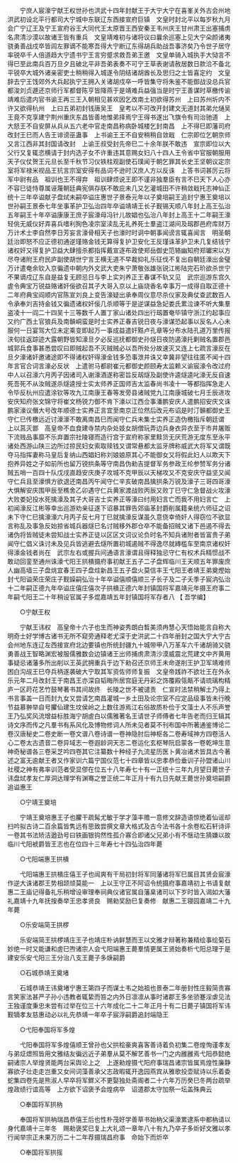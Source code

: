 <!-- { "loadSidebar": true } -->
　　宁庶人宸濠宁献王权世孙也洪武十四年封献王于大宁大宁在喜峯关外古会州地洪武初设北平行都司大宁城中东联辽东西接宣府巨镇　文皇时封北平以每岁秋九月会广宁辽王及宁王宣府谷王大同代王太原晋王西安秦王韦州庆王甘州肃王出塞捕虏名肃清沙漠以故诸王皆有重兵　文皇靖难初与诸将议曰曩余巡塞上见大宁朵颜诸夷骁勇善战戍卒皆闾左罪谪不能寒吾得大宁断辽东得胡兵助战吾事济矣乃令世子居守率锐卒千人倍道趋大宁遗书宁王言穷蹙求救吾弟王邀　文皇单骑入城执手大恸言不得巳至此南兵百万旦夕且破北平非吾弟表奏不可宁王草表谢请赦居数日款洽不备北平锐卒大城外诸亲密吏士稍稍得入城遂令阴结诸胡酋长及思归之士皆喜定约　文皇辞去宁王饯郊外大兵起执宁王拥入关诸胡戍卒一呼皆集守将朱鉴不能御战没总兵官都浚刘贞遯还京师行军都督陈亨皆降燕于是靖难兵益强当是时宁王善谋时草檄传谕靖难后遣内官书谕王再三王入朝相见甚欢因乞改南土初欲得苏州　上曰苏州圻内不许又欲得杭州　上曰五弟初封钱唐吴王　皇考以不可改开封建文无道封其弟允熥吴王竟不克享建宁荆州重庆东昌皆善地惟弟择焉宁王得书遂出飞旗令有司治驰道　上大怒王不自安屏从兵从五六老中官走南昌称病卧城楼乞封南昌　上不得巳即藩司府改封王巳而人告王诽谤巫蛊事　上书谕王王不自安稍稍自敛戢　仁宗即位乞朝京师又言江西非其封国请改封　上谕王叔受封先帝巳二十余年朕不敢违　宣宗即位以大父行又复辄恣横请于封内选子女不许重违其意赐女妇八十四人王令省中官服朝服用天子仪仗贺王元旦长至千秋节习仪铁柱观副使石璞闻于朝乞罪其长史王坚朝议定宗室将军禄米视品王抗言宗室安得有品词不逊时汉庶人方以反诛　上答书词甚厉云将军中尉有品　祖训也王不得弃　祖训肆烦说王即不谨非独羣臣有言不巳天下人心亦不容巳徒恃尊属诬蔑朝廷典宪俱存朕不敢庇未几又乞灌城田不许稍敛戢托志神仙正统十三年卒谥献子盘烒未嗣卒谥庄惠世子景泰元年以子奠培嗣王追封宁惠王奠培以世孙嗣王景泰七年坐事革护卫弘治四年卒谥靖靖王长子觐锡天顺八年封上高王弘治五年嗣王十年卒谥康康王庶子宸濠母冯针儿故娼也弘治八年封上高王十二年嗣王濠轻佻无威仪好弄喜兵嗜利狥色凌宗室渎乱无礼养死士羣盗江湖间及刼郡邑府库财万万计术士李自然李日芳妄言濠骨相天子也濠时时诇中朝事闻谤言辄喜闻言　明圣朝廷治即怒不应正德初通逆瑾赂金钱无算得复护卫安化王反瑾诛革护卫未几复结钱宁诸权奸又得复护卫益大肆擅杀都指挥戴宣逐布政使郑岳御史笵辂幽知府郑瓛宋以方尽夺诸附王府民庐副使胡世宁言王横无道不早裁抑礼乐征伐不复出自朝廷濠出金璧万计遣奄余钦入京徧遗中朝内外文武大吏朱宁萧敬张雄张锐江彬陆完石玠欲杀世宁不果谪戍辽东自是益复无顾忌日与李上实刘养正王春谋不轨又见　武宗巡游东宫久虗令典宝万锐益赂诸奸佞欲召其子大哥入京以上庙烧香名幸事万一成得自取正德十二年府典宝阎顺内官陈宣刘良上变告濠疑出承奉周仪意尽杀仪家及典仗查武数百人令承奉刘吉持金钱又徧遗诸权奸佞几杀顺等于是逆谋益急妃娄氏累泣谏不听大集羣盗凌十一阎二十四吴十三等数千人置丁家山诸处四出行刼置奄毕镇守浙江约起事应又约广西土官狼兵及南贑峒蛮是时士实养正春吉锐日夜与濠谋恐起事以反名人心未服何一日宴驾大位未定乘变即起万一事成益遣奸黠卢孔章等分布水陆孔道万里传报浃旬往返踪迹大露朝野皆知濠旦夕必反巡抚都御史孙燧日夜防遏濠托剿贼名置郡邑城郭兵食事甚悉尝叹曰即贼起吾不灭贼贼必以吾所处分故速灭又连上七疏言濠反在旦夕濠诸奸邀诸途即不得诸权奸得濠金钱多恐事泄并诛又幸冀非望往往匿不闻十四年言官合词言濠必反状　上遣驸马都尉崔元都御史颜颐寿太监赖义谕宸濠令改过府中人以召濠六月丙子因诸司入谢濠酒遂称密旨反刼燧及副使许逵燧逵叱濠无反自速死吾死不从汝贼遂杀燧逵授士实太师养正国师吉太监春尚书凌十一等都指挥急走人令毕反杭州应遣涂钦等攻九江南康王春等发旁县诸贼党九江南康城破七月壬辰进攻安庆知府张文锦守将崔文杨锐力御不肯下濠以江西佥事潘鹏安庆人遣鹏招安庆文诛鹏家濠议僭大号改年顺德士实养正言宜至南京正位然后改元布诏是时汀贑都御史王守仁巳传檄远近讨濠濠不敢离南昌巳而闻守仁兵未集士实养正造伪檄指斥朝廷谓　上以莒灭鄫　高皇帝不血食建寺禁内杂处妓女胡僧玩弄边兵身衣异衣至于市井屠贩下流贱品事靡不乐弃置宗社陵寝而造行宫于宣府称家里黩货无厌荒游无度东至永平诸处西游山陕三边所过掠民妇女索取赎钱又谓常悬都太监牙牌称威武大将军又谓既夺马指挥妻称马皇后复纳山西娼妇称刘娘娘原其心不能御女又将假此妇人以欺天下抱养异姓之子如前所也留万锐拱条等守南昌伪勑吉提督军务参政王纶参赞军务分诸贼五哨一百四十队戊戌直趋安庆庚子攻城不克甲辰以天梯攻又不克安庆守益坚又闻守仁兵且至濠惧方欲退还南昌丙午闻守仁辛亥破南昌擒拱条万锐及濠子三哥四哥濠大惧解安庆围甲辰至樵舍乙卯遇守仁兵黄家渡战败丙辰又败丁巳守仁急督战火攻濠大败娄妃投水死擒濠及其子大哥吉士实养正等濠曰纣用妇言亡而我不用妇言亡　上初闻濠反江彬等幸出巡游劝亲征遂下诏暴其罪告郊庙革封爵削属籍亲统六师征之诏未下守仁巳擒濠濠六月丙子反七月丁巳就擒濠反谋虽久意侥幸倚奸人得窃位不欲显言称乱及事急反始掠省城兵器燧巳名讨贼移外郡仓卒不能备招贼又诸下邑遏不得去诸伪将皆贼徒未尝知战士实养正徒以区区文词议论负时名不知兵诸附者皆富贵子弟闻守仁倡义诛讨未及见兵皆逃避去燧所置初城遏贼不得逸尽就縳槛车至南京诸权奸得濠金钱者尚在　武宗左右或握兵间通语言濠谓且得释独忌守仁有权术兵精惯战不敢动回銮至通州诛濠弋阳王拱樻摄府事初献王五子二子盘辉临川王天顺五年罪废庶人幽高墙三子盘烑宜春王四子盘炷新昌王五子盘火莫信丰王弋阳王者靖王弟奠熞始封弋阳谥荣庄荣庄子觐鐰嗣弘治十年卒谥僖顺僖顺三子长子及二子夭季子宸汭弘治十二年嗣正德九年卒谥庄僖庄僖次子拱樻正德六年封镇国将军嘉靖元年摄王府事二年嗣弋阳王二十年稍设官属子多焜嘉靖五年封镇国将军存者八 
【 吾学编】 

　　○宁献王权 

　　宁献王讳权　高皇帝十六子也生而神姿秀朗白晳美须冉慧心天悟始能言自称大明奇士好学博古诸书无所不窥旁通释老尤深于史洪武二十四年册封之国大宁大宁古会州地东连辽左西接宣府北边要镇也所统封疆九十城带甲八万革车六千诸胡骑又骁勇善战王智略渊宏被服儒雅数会边镇诸王出师捕虏肃清沙漠威震北荒建文中齐黄用事疑忌诸藩多所出削以王英武拥重兵于边下勑召还京师王未命遂削王护卫军靖难师困白沟觇王巳夺兵柄遂袭破大宁取其军资佐师师复振　文皇帝践祚不欲壮王在外永乐元年二月改封王于南昌王亦深自韬晦所居宫庭无丹彩之饰覆殿瓴甋不请琉璃构精庐一区莳花艺竹鼓琴著书其间故终　长陵之世不被谴责　仁宣时法禁稍解土乃得上书言事盖一日而封九女又尝请乞南昌灌城一乡土田及论宗室不应定品级事皆未行晚节益慕翀举自号臞仙建生坟侯岭之上数往游焉江右俗故质朴俭于文藻士人不乐声誉王乃弘奖风流增益标胜海宁胡虗白以儒雅著名王请世子师傅者七年告老而归王辑其诗文序而传之凡羣书有系风化及博物修词人所未见者莫不刊布国中所著通鉴博论二卷汉唐秘史二卷史断一卷文谱八卷诗谱一卷神隐肘后神枢各二卷寿域神方四卷活人心二卷太古遗音二卷异域志一卷遐龄洞天志二卷运化玄枢琴阮启蒙各一卷乾坤生意神奇秘谱各三卷采芝吟四卷其它注纂数十种经子九流星历医卜黄冶诸术皆具古今著述之富无逾献王者又作家训六篇宁国仪范七十四章皆以忠孝恭俭垂训子孙盟诸山川社稷之神有弗率训范者受显僇在位五十八年寿七十有一正统十三年九月望日薨世子讳盘烒孝友仁厚洞达理学有渊骞之誉正统二年正月十有九日先献王薨世孙奠培嗣爵追谥惠王 

　　○宁靖王奠培 

　　宁靖王奠培惠王子也臞干疏髯尤敏于学才藻丰赡一意修文辞造语惊绝着仙谣却扫吟拟古诗二百余篇皆隽远有思致尝撰文章大格式及古今法书各十余卷松石轩诗评一卷其书法矫洁遒劲号曰铁画银钩然性孤介寡合即诸父兄弟小有不惬动生猜嫌以故临川弋阳裭爵皆王志也在位四十三年寿七十四弘治四年薨 

　　○弋阳端惠王拱樻 

　　弋阳端惠王拱樻庄僖王子也闿爽有干局初封将军同藩诸将军巳属目其贤会宸濠作逆大诛诸郡王势相颉颃莫能一　上以王守正不阿诏令统摄府事嘉靖初上书请复献惠二王庙记得备礼乐稍增设审理奉祠典仪诸官属自藩臬诸司以下岁时皆入谒如大藩礼嘉靖十九年抚按奏举王忠孝贤良　赐勑奖励巳复奏修　献惠二王寝园嘉靖二十九年薨 

　　○乐安端简王拱椤 

　　乐安端简王拱椤靖庄王子也靖庄朴讷鲜慧而王以文雅才辩著称兼精绘事绘菊石妙绝一时又能谦和虗巳喣诸宗人会弋阳端惠王薨羣情更属王贤始奏析弋阳总理于是建安乐安弋阳三王分治八支王薨子多焿嗣爵 

　　○石城恭靖王奠堵 

　　石城恭靖王讳奠堵宁惠王第四子而谋土韦之始祖也景泰二年册封性庄毅简贵寡言笑家法甚严子孙小违教者辄絷而笞之内外日凛凛从事时诸郡王多坐骄蹇淫虐见法王独谨度秉忠未尝有过举在位三十六年成化二十二年正月十有二日薨子镇国将军讳觐镝孝友慈惠动必以礼先恭靖一年卒子宸浮嗣爵追封端隐王 

　　○弋阳奉国将军多煌 

　　弋阳奉国将军多煌僖顺王曾孙也父拱桧豪爽喜客善诗着负初集二卷煌恂谨孝友与弟炡燝照皆用文雅结友徧远近子弟羣从莫不解艺善书一门之内雝雝焉弋阳恭懿绝嗣诸宗人举煌贤能两台采舆论上之　上遂勑煌摄弋阳府事瑞昌诸宗皆属焉煌性廉静寡欲子壮走走岂重又女间词藻善承父志政暇辄开逸园燕宾从雅歌投壶赋诗以乐着委蛇集四卷先是熊淑人早卒将军鳏义不更娶独处斋阁者二十六年万历癸巳冬两台疏举煌政绩行谊高等　上方欲下诏褒予会煌病卒　诏遣郡太守加祭一坛盖殊典云 

　　○奉国将军拱枘 

　　奉国将军拱枘瑞昌恭僖王后也性朴茂好学善草书始枘父渠濠累逮系中都枘请以身代嘉靖十三年冬　赐勑褒奖巳复上大礼颂一章年八十有九乃卒子多炘好文雅以孝行闻举宗正未果万历二十二年荐摄瑞昌府事　命始下而炘卒 

　　○奉国将军拱摇 

